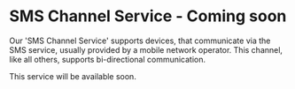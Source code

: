 # SMS Channel Service - Coming soon

Our 'SMS Channel Service' supports devices, that communicate via the SMS service, usually provided by a 
mobile network operator. This channel, like all others, supports bi-directional communication.

This service will be available soon.